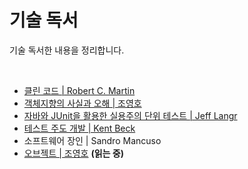 # 기술 독서

기술 독서한 내용을 정리합니다.

<br>

- [클린 코드 | Robert C. Martin](./clean-code)
- [객체지향의 사실과 오해 | 조영호](./the-essence-of-object-orientation)
- [자바와 JUnit을 활용한 실용주의 단위 테스트 | Jeff Langr](./pragmatic-unit-testing-in-java-with-junit)
- [테스트 주도 개발 | Kent Beck](./test-driven-development)
- 소프트웨어 장인 | Sandro Mancuso
- [오브젝트 | 조영호](./object) **(읽는 중)**
